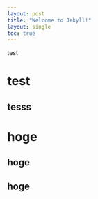 ```yaml
---
layout: post
title: "Welcome to Jekyll!"
layout: single
toc: true
---
```


test

# test
## tesss


# hoge

## hoge
## hoge
